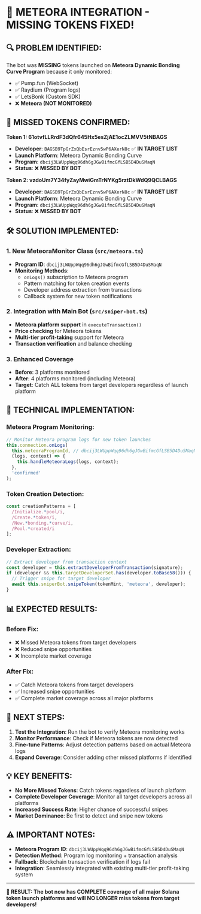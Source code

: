 # 🚀 **METEORA INTEGRATION - MISSING TOKENS FIXED!**

## **🔍 PROBLEM IDENTIFIED:**

The bot was **MISSING** tokens launched on **Meteora Dynamic Bonding Curve Program** because it only monitored:
- ✅ Pump.fun (WebSocket)
- ✅ Raydium (Program logs) 
- ✅ LetsBonk (Custom SDK)
- ❌ **Meteora (NOT MONITORED)**

## **🎯 MISSED TOKENS CONFIRMED:**

**Token 1: 61otvfLLRrdF3dQfr645Hx5esZjAE1ocZLMVV5tNBAGS**
- **Developer**: `BAGSB9TpGrZxQbEsrEznv5wP6AXerN8c` ✅ **IN TARGET LIST**
- **Launch Platform**: Meteora Dynamic Bonding Curve
- **Program**: `dbcij3LWUppWqq96dh6gJGwBifmcGfLSB5D4DuSMaqN`
- **Status**: ❌ **MISSED BY BOT**

**Token 2: vzdoUm7Y34fyZayMwiGmTrNYKg5rztDkWdQ9QCLBAGS**
- **Developer**: `BAGSB9TpGrZxQbEsrEznv5wP6AXerN8c` ✅ **IN TARGET LIST**
- **Launch Platform**: Meteora Dynamic Bonding Curve
- **Program**: `dbcij3LWUppWqq96dh6gJGwBifmcGfLSB5D4DuSMaqN`
- **Status**: ❌ **MISSED BY BOT**

## **🛠️ SOLUTION IMPLEMENTED:**

### **1. New MeteoraMonitor Class (`src/meteora.ts`)**
- **Program ID**: `dbcij3LWUppWqq96dh6gJGwBifmcGfLSB5D4DuSMaqN`
- **Monitoring Methods**:
  - `onLogs()` subscription to Meteora program
  - Pattern matching for token creation events
  - Developer address extraction from transactions
  - Callback system for new token notifications

### **2. Integration with Main Bot (`src/sniper-bot.ts`)**
- **Meteora platform support** in `executeTransaction()`
- **Price checking** for Meteora tokens
- **Multi-tier profit-taking** support for Meteora
- **Transaction verification** and balance checking

### **3. Enhanced Coverage**
- **Before**: 3 platforms monitored
- **After**: 4 platforms monitored (including Meteora)
- **Target**: Catch ALL tokens from target developers regardless of launch platform

## **🔧 TECHNICAL IMPLEMENTATION:**

### **Meteora Program Monitoring:**
```typescript
// Monitor Meteora program logs for new token launches
this.connection.onLogs(
  this.meteoraProgramId, // dbcij3LWUppWqq96dh6gJGwBifmcGfLSB5D4DuSMaqN
  (logs, context) => {
    this.handleMeteoraLogs(logs, context);
  },
  'confirmed'
);
```

### **Token Creation Detection:**
```typescript
const creationPatterns = [
  /Initialize.*pool/i,
  /Create.*token/i,
  /New.*bonding.*curve/i,
  /Pool.*created/i
];
```

### **Developer Extraction:**
```typescript
// Extract developer from transaction context
const developer = this.extractDeveloperFromTransaction(signature);
if (developer && this.targetDeveloperSet.has(developer.toBase58())) {
  // Trigger snipe for target developer
  await this.sniperBot.snipeToken(tokenMint, 'meteora', developer);
}
```

## **📊 EXPECTED RESULTS:**

### **Before Fix:**
- ❌ Missed Meteora tokens from target developers
- ❌ Reduced snipe opportunities
- ❌ Incomplete market coverage

### **After Fix:**
- ✅ Catch Meteora tokens from target developers
- ✅ Increased snipe opportunities  
- ✅ Complete market coverage across all major platforms

## **🚀 NEXT STEPS:**

1. **Test the Integration**: Run the bot to verify Meteora monitoring works
2. **Monitor Performance**: Check if Meteora tokens are now detected
3. **Fine-tune Patterns**: Adjust detection patterns based on actual Meteora logs
4. **Expand Coverage**: Consider adding other missed platforms if identified

## **💡 KEY BENEFITS:**

- **No More Missed Tokens**: Catch tokens regardless of launch platform
- **Complete Developer Coverage**: Monitor all target developers across all platforms
- **Increased Success Rate**: Higher chance of successful snipes
- **Market Dominance**: Be first to detect and snipe new tokens

## **⚠️ IMPORTANT NOTES:**

- **Meteora Program ID**: `dbcij3LWUppWqq96dh6gJGwBifmcGfLSB5D4DuSMaqN`
- **Detection Method**: Program log monitoring + transaction analysis
- **Fallback**: Blockchain transaction verification if logs fail
- **Integration**: Seamlessly integrated with existing multi-tier profit-taking system

---

**🎯 RESULT: The bot now has COMPLETE coverage of all major Solana token launch platforms and will NO LONGER miss tokens from target developers!**
